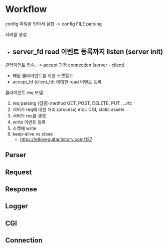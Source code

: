 # Workflow
config 파일을 받아서 실행
-> config FILE parsing

서버를 생성. 
-  server_fd read 이벤트 등록까지 listen (server init)
	- 

클라이언트 접속. -> accept 과정 connection (server - client)
-  해당 클라이언트를 위한 소켓열고
- accept_fd (client_fd) 에대한 read 이벤트 등록

클라이언트 req 보냄. 
1. req parsing (검증) method GET, POST, DELETE, PUT ....rfc
2. 서버가 req에 대한 처리.(process) etc). CGI, static assets
3. 서버가 res를 생성
4. write 이벤트 등록 
5. 소켓에 write
6. keep-alive vs close
	- https://etloveguitar.tistory.com/137


## Parser

## Request

## Response

## Logger

## CGI

## Connection


